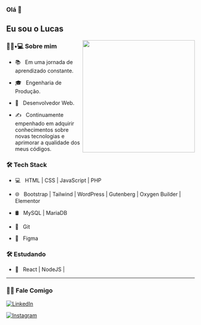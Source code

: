 
### Olá 👋<h2> Eu sou o Lucas</h2>

<img align='right' src="https://media.giphy.com/media/26tn33aiTi1jkl6H6/giphy.gif" width="300">

<h3> 🧔🏻•💻 Sobre mim </h3>



- 📚 &nbsp; Em uma jornada de aprendizado constante.

- 🎓 &nbsp; Engenharia de Produção.

- 🌱 &nbsp; Desenvolvedor Web.

- ✍️ &nbsp; Continuamente empenhado em adquirir conhecimentos sobre novas tecnologias e aprimorar a qualidade dos meus códigos.



<h3>🛠 Tech Stack</h3>



- 💻 &nbsp; HTML | CSS | JavaScript | PHP

- 🌐 &nbsp; Bootstrap | Tailwind | WordPress | Gutenberg | Oxygen Builder | Elementor

- 🛢 &nbsp; MySQL | MariaDB

- 🔧 &nbsp; Git

- 🎨 &nbsp; Figma

<h3>🛠 Estudando</h3>

- 🔧 &nbsp; React | NodeJS |

<hr>

<h3> 🤝🏻 Fale Comigo </h3>

<p align="center">

<a href="https://www.linkedin.com/in/lucaslarocca"><img alt="LinkedIn" src="https://img.shields.io/badge/LinkedIn-Lucas%20Larocca-blue?style=flat-square&logo=linkedin"></a>

<a href="https://www.instagram.com/luucaslarocca"><img alt="Instagram" src="https://img.shields.io/badge/Instagram-luucaslarocca-black?style=flat-square&logo=instagram"></a>

</p>
